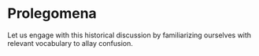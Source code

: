 # Prolegomena

Let us engage with this historical discussion by familiarizing ourselves with relevant vocabulary to allay confusion.

